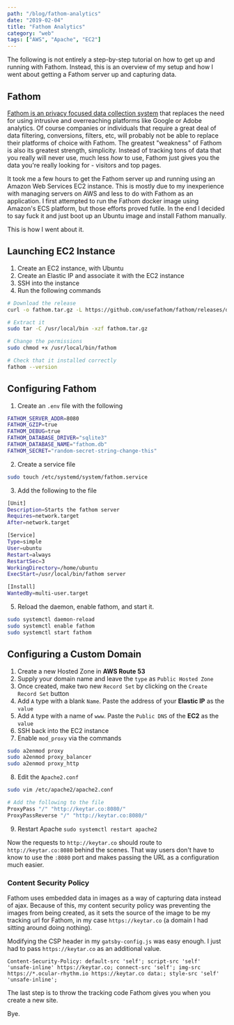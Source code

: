 ```yaml
---
path: "/blog/fathom-analytics"
date: "2019-02-04"
title: "Fathom Analytics"
category: "web"
tags: ["AWS", "Apache", "EC2"]
---
```


The following is not entirely a step-by-step tutorial on how to get up and running with Fathom. Instead, this is an overview of my setup and how I went about getting a Fathom server up and capturing data.

## Fathom

[Fathom is an privacy focused data collection system](https://github.com/usefathom/fathom) that replaces the need for using intrusive and overreaching platforms like Google or Adobe analytics. Of course companies or individuals that require a great deal of data filtering, conversions, filters, etc, will probably not be able to replace their platforms of choice with Fathom. The greatest "weakness" of Fathom is also its greatest strength, simplicity. Instead of tracking tons of data that you really will never use, much less _how_ to use, Fathom just gives you the data you're really looking for - visitors and top pages.

It took me a few hours to get the Fathom server up and running using an Amazon Web Services EC2 instance. This is mostly due to my inexperience with managing servers on AWS and less to do with Fathom as an application. I first attempted to run the Fathom docker image using Amazon's ECS platform, but those efforts proved futile. In the end I decided to say fuck it and just boot up an Ubuntu image and install Fathom manually.

This is how I went about it.

## Launching EC2 Instance

1. Create an EC2 instance, with Ubuntu
2. Create an Elastic IP and associate it with the EC2 instance
3. SSH into the instance
4. Run the following commands

```bash
# Download the release
curl -o fathom.tar.gz -L https://github.com/usefathom/fathom/releases/download/v1.2.1/fathom_1.2.1_linux_amd64.tar.gz

# Extract it
sudo tar -C /usr/local/bin -xzf fathom.tar.gz

# Change the permissions
sudo chmod +x /usr/local/bin/fathom

# Check that it installed correctly
fathom --version
```

## Configuring Fathom

1. Create an `.env` file with the following

```bash
FATHOM_SERVER_ADDR=8080
FATHOM_GZIP=true
FATHOM_DEBUG=true
FATHOM_DATABASE_DRIVER="sqlite3"
FATHOM_DATABASE_NAME="fathom.db"
FATHOM_SECRET="random-secret-string-change-this"
```

2. Create a service file

```bash
sudo touch /etc/systemd/system/fathom.service
```

3. Add the following to the file

```bash
[Unit]
Description=Starts the fathom server
Requires=network.target
After=network.target

[Service]
Type=simple
User=ubuntu
Restart=always
RestartSec=3
WorkingDirectory=/home/ubuntu
ExecStart=/usr/local/bin/fathom server

[Install]
WantedBy=multi-user.target
```

5. Reload the daemon, enable fathom, and start it.

```bash
sudo systemctl daemon-reload
sudo systemctl enable fathom
sudo systemctl start fathom
```

## Configuring a Custom Domain

1. Create a new Hosted Zone in **AWS Route 53**
2. Supply your domain name and leave the `type` as `Public Hosted Zone`
3. Once created, make two new `Record Set` by clicking on the `Create Record Set` button
4. Add `A` type with a blank `Name`. Paste the address of your **Elastic IP** as the `value`
5. Add `A` type with a name of `www`. Paste the `Public DNS` of the **EC2** as the `value`
6. SSH back into the EC2 instance
7. Enable `mod_proxy` via the commands

```bash
sudo a2enmod proxy
sudo a2enmod proxy_balancer
sudo a2enmod proxy_http
```

8. Edit the `Apache2.conf`

```bash
sudo vim /etc/apache2/apache2.conf

# Add the following to the file
ProxyPass "/" "http://keytar.co:8080/"
ProxyPassReverse "/" "http://keytar.co:8080/"
```

9. Restart Apache `sudo systemctl restart apache2`

Now the requests to `http://keytar.co` should route to `http://keytar.co:8080` behind the scenes. That way users don't have to know to use the `:8080` port and makes passing the URL as a configuration much easier.

### Content Security Policy

Fathom uses embedded data in images as a way of capturing data instead of ajax. Because of this, my content security policy was preventing the images from being created, as it sets the source of the image to be my tracking url for Fathom, in my case `https://keytar.co` (a domain I had sitting around doing nothing).

Modifying the CSP header in my `gatsby-config.js` was easy enough. I just had to pass `https://keytar.co` as an additional value.

```csp
Content-Security-Policy: default-src 'self'; script-src 'self' 'unsafe-inline' https://keytar.co; connect-src 'self'; img-src https://*.ocular-rhythm.io https://keytar.co data:; style-src 'self' 'unsafe-inline';
```

The last step is to throw the tracking code Fathom gives you when you create a new site.

Bye.
